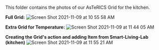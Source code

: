 This folder contains the photos of our AsTeRICS Grid for the kitchen. 

**Full Grid:**
![Screen Shot 2021-11-09 at 10 55 58 AM](https://user-images.githubusercontent.com/93941670/140909680-89683cbb-486a-4d1a-a36f-59e165adb223.png)

**Extra Grid for Temperature:**
![Screen Shot 2021-11-09 at 11 44 05 AM](https://user-images.githubusercontent.com/93941670/140910133-6d993801-2119-4aba-a1ef-15356e31c814.png)

**Creating the Grid's action and adding Item from Smart-Living-Lab (kitchen)**
![Screen Shot 2021-11-09 at 11 55 21 AM](https://user-images.githubusercontent.com/93941670/140911681-0d78dd2f-0b74-46bf-abad-4037db6c2de1.png)

